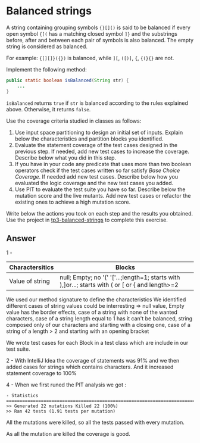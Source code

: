 # Balanced strings

A string containing grouping symbols `{}[]()` is said to be balanced if every open symbol `{[(` has a matching closed symbol `]}` and the substrings before, after and between each pair of symbols is also balanced. The empty string is considered as balanced.

For example: `{[][]}({})` is balanced, while `][`, `([)]`, `{`, `{(}{}` are not.

Implement the following method:

```java
public static boolean isBalanced(String str) {
    ...
}
```

`isBalanced` returns `true` if `str` is balanced according to the rules explained above. Otherwise, it returns `false`.

Use the coverage criteria studied in classes as follows:

1. Use input space partitioning to design an initial set of inputs. Explain below the characteristics and partition blocks you identified.
2. Evaluate the statement coverage of the test cases designed in the previous step. If needed, add new test cases to increase the coverage. Describe below what you did in this step.
3. If you have in your code any predicate that uses more than two boolean operators check if the test cases written so far satisfy *Base Choice Coverage*. If needed add new test cases. Describe below how you evaluated the logic coverage and the new test cases you added.
4. Use PIT to evaluate the test suite you have so far. Describe below the mutation score and the live mutants. Add new test cases or refactor the existing ones to achieve a high mutation score.

Write below the actions you took on each step and the results you obtained.
Use the project in [tp3-balanced-strings](../code/tp3-balanced-strings) to complete this exercise.

## Answer

1 -

|Charactersitics|Blocks|
|---------------|------|
|Value of string| null; Empty; no '(' '['...;length=1; starts with ),]or...;  		      starts with ( or [ or { and length>=2

We used our method signature to define the characteristics
We identified different cases of string values could be interresting => null value, Empty value has the border effects, case of a string with none of the wanted characters, case of a string length equal to 1 has it can't be balanced, string composed only of our characters and starting with a closing one, case of a string of a length > 2 and starting with an opening bracket

We wrote test cases for each Block in a test class which are include in our test suite.

2 - With IntelliJ Idea the coverage of statements was 91% and we then added cases for strings which contains characters. And it increased statement coverage to 100%


4 -
When we first runed the PIT analysis we got :

```
- Statistics
================================================================================
>> Generated 22 mutations Killed 22 (100%)
>> Ran 42 tests (1.91 tests per mutation)

```

All the mutations were killed, so all the tests passed with every mutation.

As all the mutation are killed the coverage is good.




